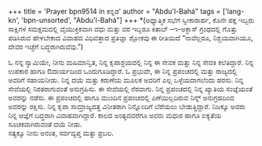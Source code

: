 +++
title = 'Prayer bpn9514 in ಕನ್ನಡ'
author = "Abdu'l-Bahá"
tags = ['lang-kn', 'bpn-unsorted', "Abdu'l-Bahá"]
+++
*(ಅಧ್ಯಾತ್ಮಿಕ ಸಭೆಗೆ ಸ್ವೀಕಾರಾರ್ಹ, ಕೊನೇ ಪಕ್ಷ ಇಬ್ಬರು ಸಾಕ್ಷಿಗಳ ಸಮಕ್ಷಮದಲ್ಲಿ ವೈಯುಕ್ತಿಕವಾಗಿ ವಧು ಮತ್ತು ವರ ಇಬ್ಬರೂ ಕಿತಾಬ್ –ಇ-ಅಕ್ದಾಸ್ ಗ್ರಂಥದಲ್ಲಿ ಗೊತ್ತು ಪಡಿಸಿರುವ ಹೇಳಬೇಕಾದ ವಿವಾಹದ ವಿಧಿವತ್ತಾದ  ಪ್ರತಿಜ್ಞಾ ಶ್ಲೋಕವು ಈ ರೀತಿಯಿದೆ “ನಾವೆಲ್ಲರೂ, ನಿಶ್ಚಯವಾಗಿಯೂ, ದೇವರ ಇಚ್ಛೆಗೆ ಬದ್ಧರಾಗಿರುವೆವು.”)

ಓ ನನ್ನ ಸ್ವಾಮಿಯೇ, ನೀನು ಮಹಿಮಾನ್ವಿತ,  ನಿನ್ನ ಕೃಪಾಶ್ರಯದಲ್ಲಿ ನಿನ್ನ ಈ ಸೇವಕ ಮತ್ತು ನಿನ್ನ ಸೇವಕಿ ಕಲೆತಿದ್ದಾರೆ.  ನಿನ್ನ ಉಪಕಾರ ಹಾಗೂ ಔದಾರ್ಯದಿಂದ ಒಂದುಗೂಡಿದ್ದಾರೆ.  ಓ ಪ್ರಭುವೇ, ಈ ನಿನ್ನ ಪ್ರಪಂಚದಲ್ಲಿ ಮತ್ತು ರಾಜ್ಯದಲ್ಲಿ ಅವರಿಗೆ ಸಹಾಯನೀಡು.  ನಿನ್ನ ದಯೆ ಮತ್ತು ಕರುಣೆಯ ಮೂಲಕ ಅವರಿಗೆ ಎಲ್ಲ ಒಳ್ಳೆಯದಾಗಲೆಂದು ಹರಸು.  ನಿನ್ನ ಸೇವೆಯಲ್ಲಿ ನಿರತರಾಗುವಂತೆ ಅನುಗ್ರಹಿಸು.  ಈ ಸೇವೆಯಲ್ಲಿ ನೆರವಾಗು.  ನಿನ್ನ ಪ್ರಪಂಚದಲ್ಲಿ ನಿನ್ನ ಖ್ಯಾತಿಯ ಸಂಜ್ಞೆಯಂತೆ ಅವರನ್ನು ನಡೆಸು.  ಈ ಪ್ರಪಂಚದಲ್ಲಿ ಹಾಗೂ ಮುಂದಿನ ಪ್ರಪಂಚದಲ್ಲಿ ಎಣೆಯಿಲ್ಲದಿರುವ ನಿನ್ನ್ ಅನುಗ್ರಹದಿಂದ ಅವರನ್ನು ರಕ್ಷಿಸು.  ನಿನ್ನ ಕೃಪಾ ಸಾಮ್ರಾಜ್ಯದತ್ತ ವಿನೀತರಾಗಿ ನಿನ್ನೊಂದಿಗೆ ಬೆರೆಯಲು ಬೇಡುತ್ತಿದ್ದಾರೆ.  ನಿಜಕ್ಕೂ ಅವರು ನಿನ್ನ ಆಜ್ಞೆಗೆ ಬದ್ಧರಾಗಿ ವಿವಾಹವಾಗಿದ್ದಾರೆ.  ಕಾಲದ ಅಂತ್ಯದವರೆಗೂ ಅವರು ಮಧುರ ಹಾಗೂ ಐಕ್ಯತೆಯ ಸೂಚಕವಾಗಿರುವಂತೆ ದಯೆ ನೀಡು.  
ಸತ್ಯಕ್ಕೂ ನೀನು ಅನಂತ, ಸರ್ವವ್ಯಪ್ತ ಮತ್ತು ಪ್ರಬಲ.
